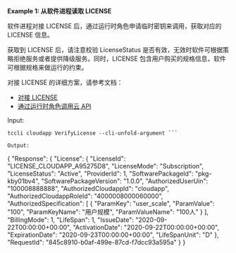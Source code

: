 **Example 1: 从软件进程读取 LICENSE**

软件进程对接 LICENSE 后，通过运行时角色申请临时密钥来调用，获取对应的 LICENSE 信息。

获取到 LICENSE 后，请注意校验 LicenseStatus 是否有效，无效时软件可根据策略拒绝服务或者提供降级服务。同时，LICENSE 包含用户购买的规格信息，软件可根据规格来做运行的约束。

对接 LICENSE 的详细方案，请参考文档：
* [对接 LICENSE](https://cloud.tencent.com/document/product/1689/109428)
* [通过运行时角色调用云 API](https://cloud.tencent.com/document/product/1689/109427)

Input: 

```
tccli cloudapp VerifyLicense --cli-unfold-argument ```

Output: 
```
{
    "Response": {
        "License": {
            "LicenseId": "LICENSE_CLOUDAPP_A95275D8",
            "LicenseMode": "Subscription",
            "LicenseStatus": "Active",
            "ProviderId": 1,
            "SoftwarePackageId": "pkg-kby01bv4",
            "SoftwarePackageVersion": "1.0.0",
            "AuthorizedUserUin": "100008888888",
            "AuthorizedCloudappId": "cloudapp",
            "AuthorizedCloudappRoleId": "4000008000060000",
            "AuthorizedSpecification": [
                {
                    "ParamKey": "user_scale",
                    "ParamValue": "100",
                    "ParamKeyName": "用户规模",
                    "ParamValueName": "100人"
                }
            ],
            "BillingMode": 1,
            "LifeSpan": 1,
            "IssueDate": "2020-09-22T00:00:00+00:00",
            "ActivationDate": "2020-09-22T00:00:00+00:00",
            "ExpirationDate": "2020-09-23T00:00:00+00:00",
            "LifeSpanUnit": "D"
        },
        "RequestId": "845c8910-b0af-499e-87cd-f7dcc93a595a"
    }
}
```

